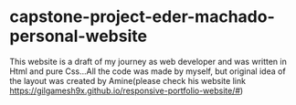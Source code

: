 # capstone-project-eder-machado-personal-website
This website is a draft of my journey as web developer and was written in Html and pure Css...All the code was made by myself, but original idea of the layout was created by Amine(please check his website link https://gilgamesh9x.github.io/responsive-portfolio-website/#)


